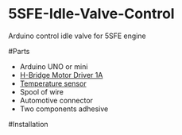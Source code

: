 # 5SFE-Idle-Valve-Control
Arduino control idle valve for 5SFE engine

#Parts
- Arduino UNO or mini
- [H-Bridge Motor Driver 1A](https://www.sparkfun.com/products/315)
- [Temperature sensor](https://www.sparkfun.com/products/14049)
- Spool of wire
- Automotive connector
- Two components adhesive

#Installation
